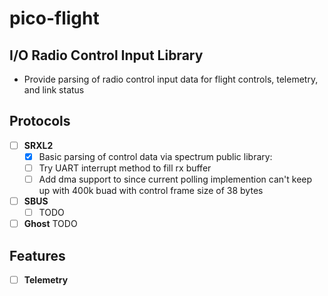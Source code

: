 # pico-flight

## I/O Radio Control Input Library

* Provide parsing of radio control input data for flight controls, telemetry, and link status

## Protocols
  
  - [ ] **SRXL2**
    - [x] Basic parsing of control data via spectrum public library: []()
    - [ ] Try UART interrupt method to fill rx buffer
    - [ ] Add dma support to since current polling implemention can't keep up with 400k buad with control frame size of 38 bytes

  - [ ] **SBUS**
    - [ ] TODO

  - [ ] **Ghost** TODO

## Features
  - [ ] **Telemetry**
